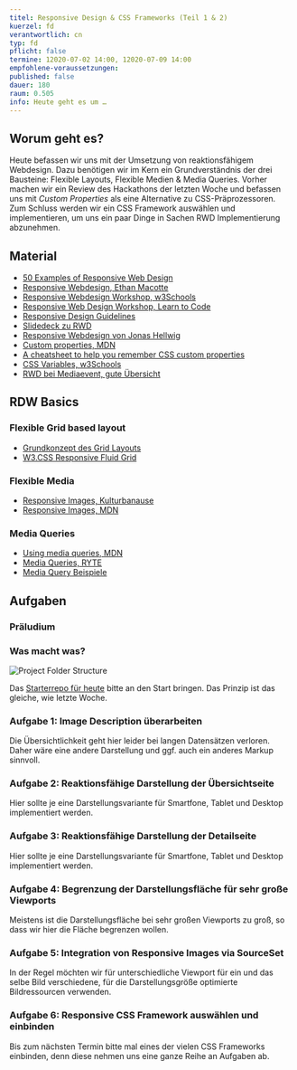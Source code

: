 ```yaml
---
titel: Responsive Design & CSS Frameworks (Teil 1 & 2)
kuerzel: fd
verantwortlich: cn
typ: fd
pflicht: false
termine: 12020-07-02 14:00, 12020-07-09 14:00
empfohlene-voraussetzungen: 
published: false
dauer: 180
raum: 0.505
info: Heute geht es um …
---
```


## Worum geht es?
Heute befassen wir uns mit der Umsetzung von reaktionsfähigem Webdesign. Dazu benötigen wir im Kern ein Grundverständnis der drei Bausteine: Flexible Layouts, Flexible Medien & Media Queries. Vorher machen wir ein Review des Hackathons der letzten Woche und befassen uns mit *Custom Properties* als eine Alternative zu CSS-Präprozessoren. Zum Schluss werden wir ein CSS Framework auswählen und implementieren, um uns ein paar Dinge in Sachen RWD Implementierung abzunehmen.

## Material
- [50 Examples of Responsive Web Design](https://www.awwwards.com/50-examples-of-responsive-web-design.html)
- [Responsive Webdesign, Ethan Macotte](https://alistapart.com/article/responsive-web-design/)
- [Responsive Webdesign Workshop, w3Schools](https://www.w3schools.com/html/html_responsive.asp)
- [Responsive Web Design Workshop, Learn to Code](https://learn.shayhowe.com/advanced-html-css/responsive-web-design/)
- [Responsive Design Guidelines](https://responsivedesign.is/)
- [Slidedeck zu RWD](http://johnpolacek.github.io/scrolldeck.js/decks/responsive/)
- [Responsive Webdesign von Jonas Hellwig](https://media.kulturbanause.de/2012/11/responsive-webdesign/index.html#/)
- [Custom properties, MDN](https://developer.mozilla.org/en-US/docs/Web/CSS/--*)
- [A cheatsheet to help you remember CSS custom properties](https://www.freecodecamp.org/news/css-customs-properties-cheatsheet-c86778541f7d/)
- [CSS Variables, w3Schools](https://www.w3schools.com/css/css3_variables.asp)
- [RWD bei Mediaevent, gute Übersicht](https://www.mediaevent.de/css/media-type.html)

## RDW Basics

### Flexible Grid based layout
- [Grundkonzept des Grid Layouts](https://developer.mozilla.org/de/docs/Web/CSS/CSS_Grid_Layout/Basic_Concepts_of_Grid_Layout)
- [W3.CSS Responsive Fluid Grid](https://www.w3schools.com/w3css/w3css_grid.asp)

### Flexible Media
- [Responsive Images, Kulturbanause](https://blog.kulturbanause.de/2014/09/responsive-images-srcset-sizes-adaptive/)
- [Responsive Images, MDN](https://developer.mozilla.org/en-US/docs/Learn/HTML/Multimedia_and_embedding/Responsive_images)

### Media Queries
- [Using media queries, MDN](https://developer.mozilla.org/de/docs/Web/CSS/Media_Queries/Using_media_queries)
- [Media Queries, RYTE](https://de.ryte.com/wiki/Media_Queries)
- [Media Query Beispiele](https://mediaqueri.es/)



## Aufgaben

### Präludium

### Was macht was?
![Project Folder Structure](../../material/frontend-development-2/images/folder-structure.jpg)


Das [Starterrepo für heute](https://classroom.github.com/a/xkuLoNIO) bitte an den Start bringen. Das Prinzip ist das gleiche, wie letzte Woche.

### Aufgabe 1: Image Description überarbeiten
Die Übersichtlichkeit geht hier leider bei langen Datensätzen verloren. Daher wäre eine andere Darstellung und ggf. auch ein anderes Markup sinnvoll.

### Aufgabe 2: Reaktionsfähige Darstellung der Übersichtseite
Hier sollte je eine Darstellungsvariante für Smartfone, Tablet und Desktop implementiert werden.

### Aufgabe 3: Reaktionsfähige Darstellung der Detailseite
Hier sollte je eine Darstellungsvariante für Smartfone, Tablet und Desktop implementiert werden.

### Aufgabe 4: Begrenzung der Darstellungsfläche für sehr große Viewports
Meistens ist die Darstellungsfläche bei sehr großen Viewports zu groß, so dass wir hier die Fläche begrenzen wollen.

### Aufgabe 5: Integration von Responsive Images via SourceSet
In der Regel möchten wir für unterschiedliche Viewport für ein und das selbe Bild verschiedene, für die Darstellungsgröße optimierte Bildressourcen verwenden. 

### Aufgabe 6: Responsive CSS Framework auswählen und einbinden
Bis zum nächsten Termin bitte mal eines der vielen CSS Frameworks einbinden, denn diese nehmen uns eine ganze Reihe an Aufgaben ab.



